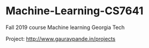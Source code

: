 # Machine-Learning-CS7641
Fall 2019 course Machine learning Georgia Tech

Project: http://www.gauravpande.in/projects
